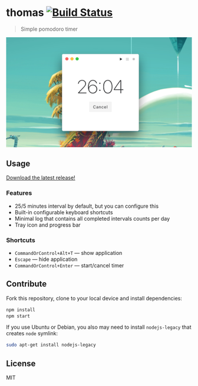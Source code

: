# thomas [![Build Status][travis-image]][travis-url]

> Simple pomodoro timer

![](media/screenshot.png)

## Usage

[Download the latest release!](https://github.com/andrepolischuk/thomas/releases/latest)

### Features

* 25/5 minutes interval by default, but you can configure this
* Built-in configurable keyboard shortcuts
* Minimal log that contains all completed intervals counts per day
* Tray icon and progress bar

### Shortcuts

* `CommandOrControl+Alt+T` — show application
* `Escape` — hide application
* `CommandOrControl+Enter` — start/cancel timer

## Contribute

Fork this repository, clone to your local device and install dependencies:

```sh
npm install
npm start
```

If you use Ubuntu or Debian, you also may need to install `nodejs-legacy` that creates `node` symlink:

```sh
sudo apt-get install nodejs-legacy
```

## License

MIT

[travis-url]: https://travis-ci.org/andrepolischuk/thomas
[travis-image]: https://travis-ci.org/andrepolischuk/thomas.svg?branch=master

